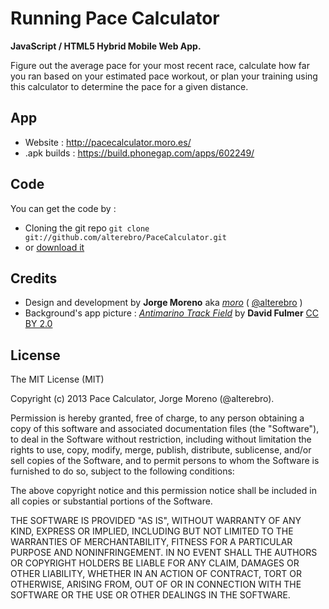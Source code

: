# Running Pace Calculator

**JavaScript / HTML5 Hybrid Mobile Web App.**

Figure out the average pace for your most recent race, calculate how far you ran based on your estimated pace workout, or plan your training using this calculator to determine the pace for a given distance.


## App

- Website : http://pacecalculator.moro.es/
- .apk builds : https://build.phonegap.com/apps/602249/


## Code

You can get the code by :

- Cloning the git repo  `git clone git://github.com/alterebro/PaceCalculator.git`
- or [download it](https://github.com/alterebro/PaceCalculator/zipball/gh-pages)


## Credits

- Design and development by **Jorge Moreno** aka *[moro](http://moro.es)* ( [@alterebro](https://twitter.com/alterebro) )
- Background's app picture : *[Antimarino Track Field](https://www.flickr.com/photos/daveynin/3657852579/)* by **David Fulmer** [CC BY 2.0](https://creativecommons.org/licenses/by/2.0/)


## License

The MIT License (MIT)

Copyright (c) 2013 Pace Calculator, Jorge Moreno (@alterebro).

Permission is hereby granted, free of charge, to any person obtaining a copy of
this software and associated documentation files (the "Software"), to deal in
the Software without restriction, including without limitation the rights to
use, copy, modify, merge, publish, distribute, sublicense, and/or sell copies
of the Software, and to permit persons to whom the Software is furnished to do
so, subject to the following conditions:

The above copyright notice and this permission notice shall be included in all
copies or substantial portions of the Software.

THE SOFTWARE IS PROVIDED "AS IS", WITHOUT WARRANTY OF ANY KIND, EXPRESS OR
IMPLIED, INCLUDING BUT NOT LIMITED TO THE WARRANTIES OF MERCHANTABILITY,
FITNESS FOR A PARTICULAR PURPOSE AND NONINFRINGEMENT. IN NO EVENT SHALL THE
AUTHORS OR COPYRIGHT HOLDERS BE LIABLE FOR ANY CLAIM, DAMAGES OR OTHER
LIABILITY, WHETHER IN AN ACTION OF CONTRACT, TORT OR OTHERWISE, ARISING FROM,
OUT OF OR IN CONNECTION WITH THE SOFTWARE OR THE USE OR OTHER DEALINGS IN THE
SOFTWARE.
